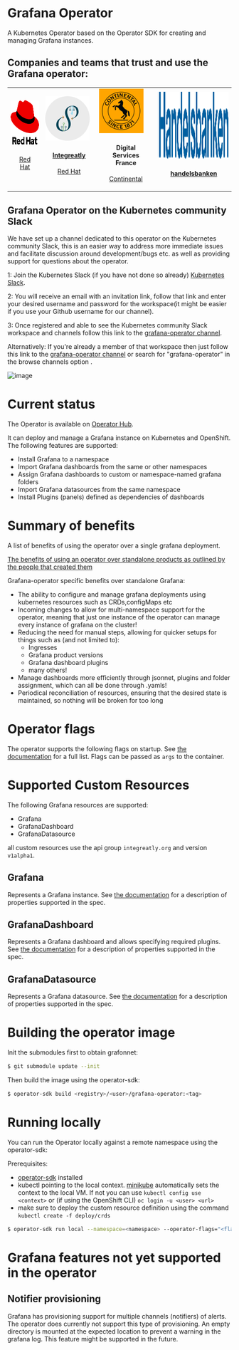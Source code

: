 # Grafana Operator

A Kubernetes Operator based on the Operator SDK for creating and managing Grafana instances.


## Companies and teams that trust and use the Grafana operator:


<table class="tg">
<tbody>
  <tr>
  <td class="tg-0lax"> 
        <div class="card" css=>
  <img src="media/users/redhat.png" alt="Avatar" style= width=250 height=100;box-shadow: 0 4px 8px 0 rgba(0,0,0,0.2);
  transition: 0.3s;">
  <div class="container" style="text-align: center; margin: auto; padding: 2px 16px;">
    <h4><b></b></h4>
    <p><a href="https://www.redhat.com/">Red Hat</a></p>
  </div>
</div> 
</td> 
    <td class="tg-0lax"> 
        <div class="card" css=>
  <img src="media/users/integreatly.png" alt="Avatar" style=margin: auto;width="250" height="100" box-shadow: 0 4px 8px 0 rgba(0,0,0,0.2);
  transition: 0.3s;">
  <div class="container" style="text-align: center; padding: 2px 16px;">
    <h4><b><a href ="https://github.com/integr8ly/integreatly-operator">Integreatly</a></b></h4>
    <p><a href="https://www.redhat.com/en/products/integration">Red Hat</a></p>
  </div>
</div> 
</td>
    <td class="tg-0lax"> <div class="card" css=>
  <img src="media/users/continental.png" alt="Avatar" style="margin: auto;width="250" height="100" box-shadow: 0 4px 8px 0 rgba(0,0,0,0.2);
  transition: 0.3s;">
  <div class="container" style="text-align: center; margin: auto; padding: 2px 16px;">
    <h4><b>Digital Services France</b></h4>
    <p><a href="https://www.continental.com/">Continental</a></p>
  </div>
</div> 
</td>
<td class="tg-0lax"> 
        <div class="card" css=>
  <img src="media/users/handelsbanken.svg" alt="Avatar" style=margin:auto; width=250; height=150; box-shadow: 0 4px 8px 0 rgba(0,0,0,0.2);
  transition: 0.3s;">
  <div class="container" style="text-align: center; margin: auto; padding: 2px 16px;">
    <h4><b><a href="https://www.handelsbanken.se/en/">handelsbanken</a></b></h4>
    <p></p>
  </div>
</div> 
</td>

<!-- PLACE ME HERE -->
  </tr>
</tbody>
</table>

<!-- COPY ME -->
  <!-- <td class="tg-0lax"> 
        <div class="card" css=>
  <img src="media/users/integreatly.png" alt="Avatar" style="margin: auto; width:100%; height: box-shadow: 0 4px 8px 0 rgba(0,0,0,0.2);
  transition: 0.3s;">
  <div class="container" style="text-align: center; margin: auto; padding: 2px 16px;">
    <h4><b>Integreatly</b></h4>
    <p>Red Hat</p>
  </div>
</div> 
</td> -->



## Grafana Operator on the Kubernetes community Slack
We have set up a channel dedicated to this operator on the Kubernetes community Slack, this is an easier way to address 
more immediate issues and facilitate discussion around development/bugs etc. as well as providing support for questions
about the operator.
    
1: Join the Kubernetes Slack (if you have not done so already) [Kubernetes Slack](https://slack.k8s.io/).
    
2: You will receive an email with an invitation link, follow that link and enter your desired username and password for the workspace(it might be easier if you use your Github username for our channel).
    
3: Once registered and able to see the Kubernetes community Slack workspace and channels follow this link to the [grafana-operator channel](https://kubernetes.slack.com/messages/grafana-operator/ ).
    
Alternatively:
If you're already a member of that workspace then just follow this link to the [grafana-operator channel](https://kubernetes.slack.com/messages/grafana-operator/ ) or search for "grafana-operator" in the browse channels option .

![image](https://user-images.githubusercontent.com/35736504/90978105-0b195300-e543-11ea-86ee-1825da0e3b75.png)
    


# Current status

The Operator is available on [Operator Hub](https://operatorhub.io/operator/grafana-operator).

It can deploy and manage a Grafana instance on Kubernetes and OpenShift. The following features are supported:

* Install Grafana to a namespace
* Import Grafana dashboards from the same or other namespaces
* Assign Grafana dashboards to custom or namespace-named grafana folders
* Import Grafana datasources from the same namespace
* Install Plugins (panels) defined as dependencies of dashboards 

# Summary of benefits
A list of benefits of using the operator over a single grafana deployment.

[The benefits of using an operator over standalone products as outlined by the people that created them](https://operatorframework.io/) 

Grafana-operator specific benefits over standalone Grafana:

* The ability to configure and manage grafana deployments using kubernetes resources such as CRDs,configMaps etc
* Incoming changes to allow for multi-namespace support for the operator, meaning that just one instance of the operator can manage every instance of grafana on the cluster!
* Reducing the need for manual steps, allowing for quicker setups for things such as (and not limited to):
    * Ingresses
    * Grafana product versions
    * Grafana dashboard plugins
    * many others!
* Manage dashboards more efficiently through jsonnet, plugins and folder assignment, which can all be done through .yamls!
* Periodical reconciliation of resources, ensuring that the desired state is maintained, so nothing will be broken for too long




# Operator flags

The operator supports the following flags on startup.
See [the documentation](./documentation/deploy_grafana.md) for a full list.
Flags can be passed as `args` to the container.

# Supported Custom Resources

The following Grafana resources are supported:

* Grafana
* GrafanaDashboard
* GrafanaDatasource

all custom resources use the api group `integreatly.org` and version `v1alpha1`.

## Grafana

Represents a Grafana instance. See [the documentation](./documentation/deploy_grafana.md) for a description of properties supported in the spec.

## GrafanaDashboard

Represents a Grafana dashboard and allows specifying required plugins. See [the documentation](./documentation/dashboards.md) for a description of properties supported in the spec.

## GrafanaDatasource

Represents a Grafana datasource. See [the documentation](./documentation/datasources.md) for a description of properties supported in the spec.

# Building the operator image

Init the submodules first to obtain grafonnet:

```sh
$ git submodule update --init
```

Then build the image using the operator-sdk:

```sh
$ operator-sdk build <registry>/<user>/grafana-operator:<tag>
```

# Running locally

You can run the Operator locally against a remote namespace using the operator-sdk:

Prerequisites:

* [operator-sdk](https://github.com/operator-framework/operator-sdk) installed
* kubectl pointing to the local context. [minikube](https://github.com/kubernetes/minikube) automatically sets the context to the local VM. If not you can use `kubectl config use <context>` or (if using the OpenShift CLI) `oc login -u <user> <url>`
* make sure to deploy the custom resource definition using the command ```kubectl create -f deploy/crds```

```sh
$ operator-sdk run local --namespace=<namespace> --operator-flags="<flags to pass>"
```

# Grafana features not yet supported in the operator

## Notifier provisioning

Grafana has provisioning support for multiple channels (notifiers) of alerts. The operator does currently not support this type of provisioning. An empty directory is mounted at the expected location to prevent a warning in the grafana log. This feature might be supported in the future. 
